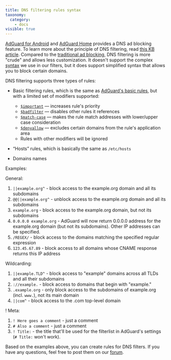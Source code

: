 ```yaml
---
title: DNS filtering rules syntax
taxonomy:
  category:
    - docs
visible: true
---
```


[AdGuard for Android](https://kb.adguard.com/android) and [AdGuard Home](https://kb.adguard.com/home) provides a DNS ad blocking feature. To learn more about the principle of DNS filtering, read [this KB article](https://kb.adguard.com/general/dns-filtering-android). Compared to the [traditional ad blocking](https://kb.adguard.com/general/how-ad-blocking-works), DNS filtering is more "crude" and allows less customization. It doesn't support the complex [syntax](https://kb.adguard.com/general/how-to-create-your-own-ad-filters) we use in our filters, but it does support simplified syntax that allows you to block certain domains.

DNS filtering supports three types of rules:

- Basic filtering rules, which is the same as [AdGuard's basic rules](https://kb.adguard.com/general/how-to-create-your-own-ad-filters#basic-rules), but with a limited set of modifiers supported:

  - [`$important`](https://kb.adguard.com/general/how-to-create-your-own-ad-filters#important-modifier) — increases rule's priority
  - [`$badfilter`](https://kb.adguard.com/general/how-to-create-your-own-ad-filters#badfilter-modifier) — disables other rules it references
  - [`$match-case`](https://kb.adguard.com/general/how-to-create-your-own-ad-filters#match-case-modifier) — makes the rule match addresses with lower/upper case consideration
  - [`$denyallow`](https://github.com/AdguardTeam/AdGuardHome/wiki/Hosts-Blocklists#denyallow) — excludes certain domains from the rule's application area
  - Rules with other modifiers will be ignored

- “Hosts” rules, which is basically the same as `/etc/hosts` <br>
- Domains names

Examples:

General:

1. `||example.org^` - block access to the example.org domain and all its subdomains
2. `@@||example.org^` - unblock access to the example.org domain and all its subdomains
3. `example.org` - block access to the example.org domain, but not its subdomains
4. `0.0.0.0 example.org` - AdGuard will now return 0.0.0.0 address for the example.org domain (but not its subdomains). Other IP addresses can be specified.
5. `/REGEX/` - block access to the domains matching the specified regular expression
6. `123.45.67.89` - block access to all domains whose CNAME response returns this IP address

Wildcarding:

1. `||example.TLD^` - block access to "example" domains across all TLDs and all their subdomains
2. `://example.` - block access to domains that begin with "example."
3. `.example.org` - only block access to the subdomains of example.org (incl. `www.`), not its main domain
4. `||com^` - block access to the .com top-level domain

! Meta:

1. `! Here goes a comment` - just a comment
2. `# Also a comment` - just a comment
3. `! Title:` - the title that'll be used for the filterlist in AdGuard's settings (`# Title:` won't work).

Based on the examples above, you can create rules for DNS filters. If you have any questions, feel free to post them on our [forum](https://forum.adguard.com/index.php?forums/69/).
